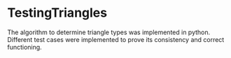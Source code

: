 # TestingTriangles
The algorithm to determine triangle types was implemented in python. Different test cases were implemented to prove its consistency and correct functioning.
